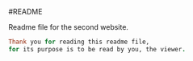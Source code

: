 #README

Readme file for the second website.
```ruby
Thank you for reading this readme file,
for its purpose is to be read by you, the viewer.
```
